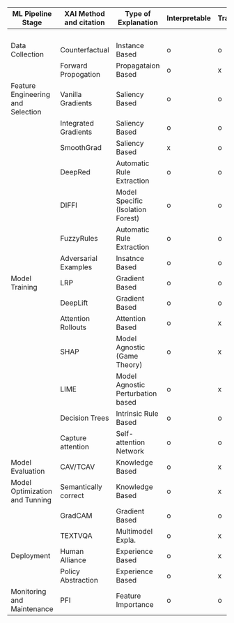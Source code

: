 | ML  Pipeline  Stage                  | XAI  Method and  citation | Type of  Explanation               | Interpretable | Transparent | Data Type |   |    |   |
| ------------------------------------ | ------------------------- | ---------------------------------- | ------------- | ----------- | --------- | - | -- | - |
|                                      |                           |                                    |               |             | Tabular     | Image | Text | Graph |
| Data  Collection                     | Counterfactual            | Instance Based                     | o             | o           | v         | v | v  | v |
|                                      | Forward  Propogation      | Propagataion  Based                | o             | x           | v         | v | v  | v |
| Feature  Engineering  and  Selection | Vanilla  Gradients        | Saliency Based                     | o             | o           | v         | v | v  | v |
|                                      | Integrated  Gradients     | Saliency Based                     | o             | o           | v         | v | v  | v |
|                                      | SmoothGrad                | Saliency Based                     | x             | o           |           | v | v  |   |
|                                      | DeepRed                   | Automatic Rule  Extraction         | o             | o           | v         |   |    |   |
|                                      | DIFFI                     | Model Specific (Isolation Forest)  | o             | o           | v         |   |    | v |
|                                      | FuzzyRules                | Automatic Rule  Extraction         | o             | o           | v         |   |    |   |
|                                      | Adversarial  Examples     | Insatnce Based                     | o             | o           | v         | v | v  | v |
| Model  Training                      | LRP                       | Gradient Based                     | o             | o           | v         | v | v  | v |
|                                      | DeepLift                  | Gradient Based                     | o             | o           | v         | v | v  |   |
|                                      | Attention Rollouts        | Attention Based                    | o             | x           | v         |   | v  |   |
|                                      | SHAP                      | Model Agnostic  (Game Theory)      | o             | x           | v         | v | v  | v |
|                                      | LIME                      | Model Agnostic Perturbation  based | o             | x           | v         | v | v  |   |
|                                      | Decision Trees            | Intrinsic Rule Based               | o             | o           | v         | v | v  |   |
|                                      | Capture attention         | Self-attention Network             | o             | o           | v         |   |    | v |
| Model Evaluation                     | CAV/TCAV                  | Knowledge Based                    | o             | x           | v         | v | v  |   |
| Model  Optimization  and Tunning     | Semantically correct      | Knowledge Based                    | o             | x           | v         | v | v  |   |
|                                      | GradCAM                   | Gradient Based                     | o             | o           |           | v |    |   |
|                                      | TEXTVQA                   | Multimodel Expla.                  | o             | x           |           |   | v  |   |
| Deployment                           | Human Alliance            | Experience Based                   | o             | x           |           |   |    |   |
|                                      | Policy Abstraction        | Experience Based                   | o             | x           |           |   |    |   |
| Monitoring  and  Maintenance         | PFI                       | Feature Importance                 | o             | o           | v         |   | v  |   |
